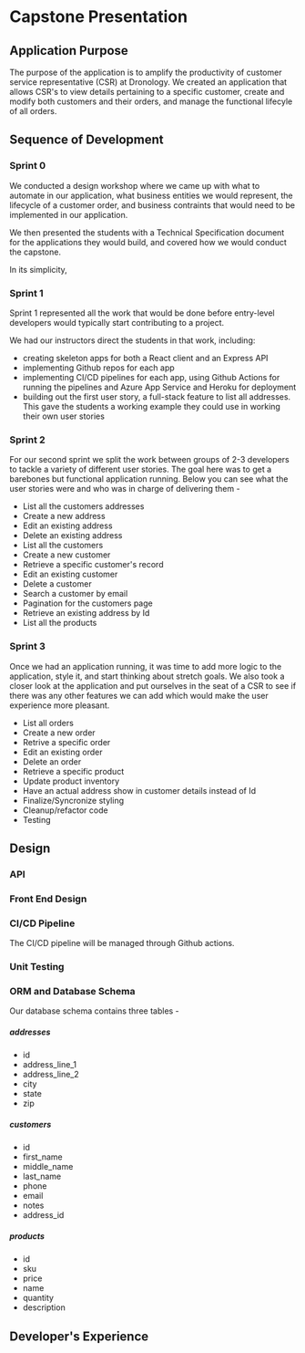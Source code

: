 # Capstone Presentation

## Application Purpose

The purpose of the application is to amplify the productivity of customer service representative (CSR) at Dronology. We created an application that allows CSR's to view details pertaining to a specific customer, create and modify both customers and their orders, and manage the functional lifecyle of all orders. 

## Sequence of Development
### Sprint 0
We conducted a design workshop where we came up with what to automate in our application, what business entities we would represent, the lifecycle of a customer order, and business contraints that would need to be implemented in our application.

We then presented the students with a Technical Specification document for the applications they would build, and covered how we would conduct the capstone.

In its simplicity, 

### Sprint 1 
Sprint 1 represented all the work that would be done before entry-level developers would typically start contributing to a project.

We had our instructors direct the students in that work, including:
- creating skeleton apps for both a React client and an Express API
- implementing Github repos for each app
- implementing CI/CD pipelines for each app, using Github Actions for running the pipelines and Azure App Service and Heroku for deployment
- building out the first user story, a full-stack feature to list all addresses. This gave the students a working example they could use in working their own user stories

### Sprint 2

For our second sprint we split the work between groups of 2-3 developers to tackle a variety of different user stories. The goal here was to get a barebones but functional application running. Below you can see what the user stories were and who was in charge of delivering them - 

- List all the customers addresses 
- Create a new address 
- Edit an existing address
- Delete an existing address
- List all the customers 
- Create a new customer
- Retrieve a specific customer's record
- Edit an existing customer
- Delete a customer 
- Search a customer by email
- Pagination for the customers page
- Retrieve an existing address by Id
- List all the products


### Sprint 3

Once we had an application running, it was time to add more logic to the application, style it, and start thinking about stretch goals. We also took a closer look at the application and put ourselves in the seat of a CSR to see if there was any other features we can add which would make the user experience more pleasant.

- List all orders
- Create a new order
- Retrive a specific order
- Edit an existing order
- Delete an order
- Retrieve a specific product
- Update product inventory
- Have an actual address show in customer details instead of Id
- Finalize/Syncronize styling
- Cleanup/refactor code
- Testing


## Design 

### API 

### Front End Design

### CI/CD Pipeline

The CI/CD pipeline will be managed through Github actions. 


### Unit Testing

### ORM and Database Schema


Our database schema contains three tables  -

##### addresses

- id 
- address_line_1 
- address_line_2
- city
- state
- zip

##### customers

- id 
- first_name
- middle_name
- last_name
- phone
- email
- notes
- address_id
##### products

- id
- sku
- price
- name
- quantity 
- description

## Developer's Experience


